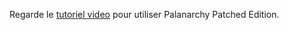 Regarde le [tutoriel video](https://youtu.be/YAHV64dIdCY) pour utiliser Palanarchy Patched Edition.
